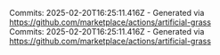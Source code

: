 Commits: 2025-02-20T16:25:11.416Z - Generated via https://github.com/marketplace/actions/artificial-grass
<br>
Commits: 2025-02-20T16:25:11.416Z - Generated via https://github.com/marketplace/actions/artificial-grass
<br>
